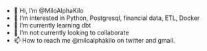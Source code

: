 - 👋 Hi, I’m @MiloAlphaKilo
- 👀 I’m interested in Python, Postgresql, financial data, ETL, Docker
- 🌱 I’m currently learning dbt
- 💞️ I’m not currently looking to collaborate
- 📫 How to reach me @miloalphakilo on twitter and gmail.

<!---
MiloAlphaKilo/MiloAlphaKilo is a ✨ special ✨ repository because its `README.md` (this file) appears on your GitHub profile.
You can click the Preview link to take a look at your changes.
--->
